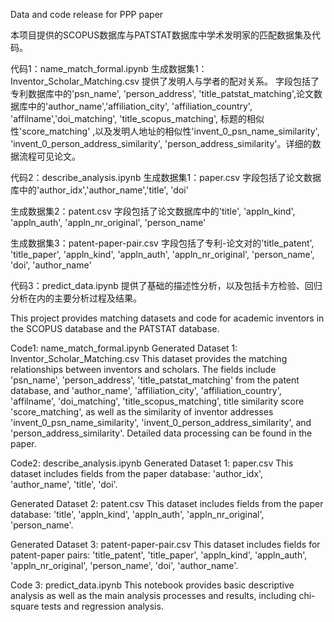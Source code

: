 Data and code release for PPP paper


本项目提供的SCOPUS数据库与PATSTAT数据库中学术发明家的匹配数据集及代码。

代码1：name_match_formal.ipynb 生成数据集1：Inventor_Scholar_Matching.csv 提供了发明人与学者的配对关系。 字段包括了专利数据库中的'psn_name', 'person_address', 'title_patstat_matching',论文数据库中的'author_name','affiliation_city', 'affiliation_country', 'affilname','doi_matching', 'title_scopus_matching', 标题的相似性'score_matching' ,以及发明人地址的相似性'invent_0_psn_name_similarity', 'invent_0_person_address_similarity', 'person_address_similarity'。详细的数据流程可见论文。

代码2：describe_analysis.ipynb 生成数据集1：paper.csv 字段包括了论文数据库中的'author_idx','author_name','title', 'doi'

生成数据集2：patent.csv 字段包括了论文数据库中的'title', 'appln_kind', 'appln_auth', 'appln_nr_original', 'person_name'

生成数据集3：patent-paper-pair.csv 字段包括了专利-论文对的'title_patent', 'title_paper', 'appln_kind', 'appln_auth', 'appln_nr_original', 'person_name', 'doi', 'author_name'

代码3：predict_data.ipynb 提供了基础的描述性分析，以及包括卡方检验、回归分析在内的主要分析过程及结果。





This project provides matching datasets and code for academic inventors in the SCOPUS database and the PATSTAT database.

Code1: name_match_formal.ipynb Generated Dataset 1: Inventor_Scholar_Matching.csv This dataset provides the matching relationships between inventors and scholars. The fields include 'psn_name', 'person_address', 'title_patstat_matching' from the patent database, and 'author_name', 'affiliation_city', 'affiliation_country', 'affilname', 'doi_matching', 'title_scopus_matching', title similarity score 'score_matching', as well as the similarity of inventor addresses 'invent_0_psn_name_similarity', 'invent_0_person_address_similarity', and 'person_address_similarity'. Detailed data processing can be found in the paper.

Code2: describe_analysis.ipynb Generated Dataset 1: paper.csv This dataset includes fields from the paper database: 'author_idx', 'author_name', 'title', 'doi'.

Generated Dataset 2: patent.csv This dataset includes fields from the paper database: 'title', 'appln_kind', 'appln_auth', 'appln_nr_original', 'person_name'.

Generated Dataset 3: patent-paper-pair.csv This dataset includes fields for patent-paper pairs: 'title_patent', 'title_paper', 'appln_kind', 'appln_auth', 'appln_nr_original', 'person_name', 'doi', 'author_name'.

Code 3: predict_data.ipynb This notebook provides basic descriptive analysis as well as the main analysis processes and results, including chi-square tests and regression analysis.
